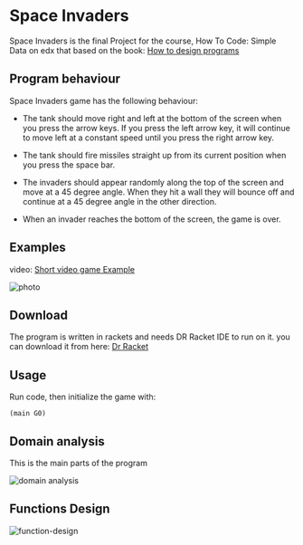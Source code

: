 # Space Invaders

Space Invaders is the final Project for the course, How To Code: Simple Data on edx that based on the book: [How to design programs](https://htdp.org/2003-09-26/)

## Program behaviour

Space Invaders game has the following behaviour:

- The tank should move right and left at the bottom of the screen when you press the arrow keys. If you press the left arrow key, it will continue to move left at a constant speed until you press the right arrow key.

- The tank should fire missiles straight up from its current position when you press the space bar.

- The invaders should appear randomly along the top of the screen and move at a 45 degree angle. When they hit a wall they will bounce off and continue at a 45 degree angle in the other direction.

- When an invader reaches the bottom of the screen, the game is over. 

## Examples

video: [Short video game Example](https://drive.google.com/file/d/1rGr-ip55IjJ2TNoX1_9468GTLAyJYNfj/view?usp=sharing)

![photo](https://github.com/ahmeducf10/Space-Invaders/blob/main/Space_Invaders_Example.png)

## Download

The program is written in rackets and needs DR Racket IDE to run on it.
you can download it from here: [Dr Racket](https://download.racket-lang.org/)


## Usage
Run code, then initialize the game with:

```racket
(main G0)
```

## Domain analysis
This is the main parts of the program

![domain analysis](https://github.com/ahmeducf10/Space-Invaders/blob/main/domain%20analysis.jpg)

## Functions Design

![function-design](https://github.com/ahmeducf10/Space-Invaders/blob/main/functions-design.jpg)




